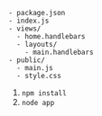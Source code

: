 ```- app.js   
- package.json   
- index.js   
- views/   
  - home.handlebars   
  - layouts/   
    - main.handlebars   	
- public/   
  - main.js     
  - style.css 
```  
1. `npm install`  
2. `node app`  
